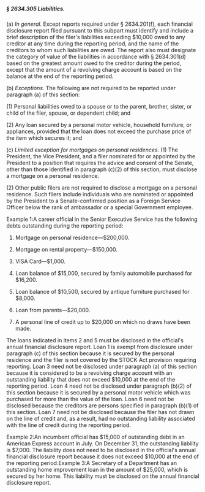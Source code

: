 ##### § 2634.305 Liabilities. #####

(a) *In general.* Except reports required under § 2634.201(f), each financial disclosure report filed pursuant to this subpart must identify and include a brief description of the filer's liabilities exceeding $10,000 owed to any creditor at any time during the reporting period, and the name of the creditors to whom such liabilities are owed. The report also must designate the category of value of the liabilities in accordance with § 2634.301(d) based on the greatest amount owed to the creditor during the period, except that the amount of a revolving charge account is based on the balance at the end of the reporting period.

(b) *Exceptions.* The following are not required to be reported under paragraph (a) of this section:

(1) Personal liabilities owed to a spouse or to the parent, brother, sister, or child of the filer, spouse, or dependent child; and

(2) Any loan secured by a personal motor vehicle, household furniture, or appliances, provided that the loan does not exceed the purchase price of the item which secures it; and

(c) *Limited exception for mortgages on personal residences.* (1) The President, the Vice President, and a filer nominated for or appointed by the President to a position that requires the advice and consent of the Senate, other than those identified in paragraph (c)(2) of this section, must disclose a mortgage on a personal residence.

(2) Other public filers are not required to disclose a mortgage on a personal residence. Such filers include individuals who are nominated or appointed by the President to a Senate-confirmed position as a Foreign Service Officer below the rank of ambassador or a special Government employee.

Example 1:A career official in the Senior Executive Service has the following debts outstanding during the reporting period:

1. Mortgage on personal residence—$200,000.

2. Mortgage on rental property—$150,000.

3. VISA Card—$1,000.

4. Loan balance of $15,000, secured by family automobile purchased for $16,200.

5. Loan balance of $10,500, secured by antique furniture purchased for $8,000.

6. Loan from parents—$20,000.

7. A personal line of credit up to $20,000 on which no draws have been made.

The loans indicated in items 2 and 5 must be disclosed in the official's annual financial disclosure report. Loan 1 is exempt from disclosure under paragraph (c) of this section because it is secured by the personal residence and the filer is not covered by the STOCK Act provision requiring reporting. Loan 3 need not be disclosed under paragraph (a) of this section because it is considered to be a revolving charge account with an outstanding liability that does not exceed $10,000 at the end of the reporting period. Loan 4 need not be disclosed under paragraph (b)(2) of this section because it is secured by a personal motor vehicle which was purchased for more than the value of the loan. Loan 6 need not be disclosed because the creditors are persons specified in paragraph (b)(1) of this section. Loan 7 need not be disclosed because the filer has not drawn on the line of credit and, as a result, had no outstanding liability associated with the line of credit during the reporting period.

Example 2:An incumbent official has $15,000 of outstanding debt in an American Express account in July. On December 31, the outstanding liability is $7,000. The liability does not need to be disclosed in the official's annual financial disclosure report because it does not exceed $10,000 at the end of the reporting period.Example 3:A Secretary of a Department has an outstanding home improvement loan in the amount of $25,000, which is secured by her home. This liability must be disclosed on the annual financial disclosure report.